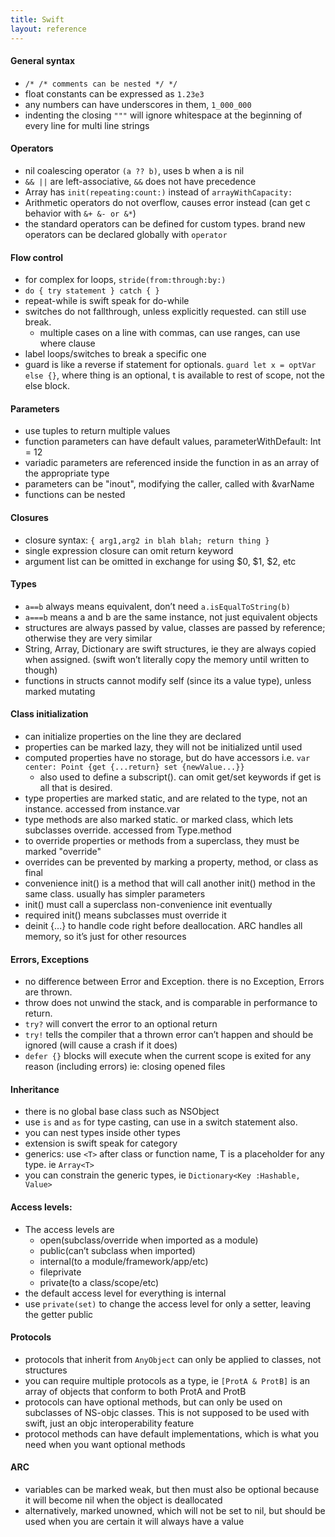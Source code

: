 ```yaml
---
title: Swift
layout: reference
---
```


#### General syntax
* `/* /* comments can be nested */ */`
* float constants can be expressed as `1.23e3`
* any numbers can have underscores in them, `1_000_000`
* indenting the closing `"""` will ignore whitespace at the beginning of every line for multi line strings

#### Operators
* nil coalescing operator `(a ?? b)`, uses b when a is nil
* `&& ||` are left-associative, `&&` does not have precedence
* Array has `init(repeating:count:)` instead of `arrayWithCapacity:`
* Arithmetic operators do not overflow, causes error instead (can get c behavior with `&+ &- or &*`)
* the standard operators can be defined for custom types. brand new operators can be declared globally with `operator`

#### Flow control
* for complex for loops, `stride(from:through:by:)`
* `do { try statement } catch { }`
* repeat-while is swift speak for do-while
* switches do not fallthrough, unless explicitly requested. can still use break.
	+  multiple cases on a line with commas, can use ranges, can use where clause
* label loops/switches to break a specific one
* guard is like a reverse if statement for optionals. `guard let x = optVar else {}`, where thing is an optional, t is available to rest of scope, not the else block.

#### Parameters
* use tuples to return multiple values
* function parameters can have default values, parameterWithDefault: Int = 12
* variadic parameters are referenced inside the function in as an array of the appropriate type
* parameters can be "inout", modifying the caller, called with &varName
* functions can be nested

#### Closures
* closure syntax: `{ arg1,arg2 in blah blah; return thing }`
* single expression closure can omit return keyword
* argument list can be omitted in exchange for using $0, $1, $2, etc

#### Types
* `a==b` always means equivalent, don’t need `a.isEqualToString(b)`
* `a===b`  means a and b are the same instance, not just equivalent objects
* structures are always passed by value, classes are passed by reference; otherwise they are very similar
* String, Array, Dictionary are swift structures, ie they are always copied when assigned. (swift won’t literally copy the memory until written to though)
* functions in structs cannot modify self (since its a value type), unless marked mutating

#### Class initialization
* can initialize properties on the line they are declared
* properties can be marked lazy, they will not be initialized until used
* computed properties have no storage, but do have accessors i.e. `var center: Point {get {...return} set {newValue...}}`
	+ also used to define a subscript(). can omit get/set keywords if get is all that is desired.
* type properties are marked static, and are related to the type, not an instance. accessed from instance.var
* type methods are also marked static. or marked class, which lets subclasses override. accessed from Type.method
* to override properties or methods from a superclass, they must be marked "override"
* overrides can be prevented by marking a property, method, or class as final
* convenience init() is a method that will call another init() method in the same class. usually has simpler parameters
* init() must call a superclass non-convenience init eventually
* required init() means subclasses must override it
* deinit {...} to handle code right before deallocation. ARC handles all memory, so it’s just for other resources

#### Errors, Exceptions
* no difference between Error and Exception. there is no Exception, Errors are thrown.
* throw does not unwind the stack, and is comparable in performance to return.
* `try?` will convert the error to an optional return
* `try!` tells the compiler that a thrown error can’t happen and should be ignored (will cause a crash if it does)
* `defer {}` blocks will execute when the current scope is exited for any reason (including errors) ie: closing opened files

#### Inheritance
* there is no global base class such as NSObject
* use `is` and `as` for type casting, can use in a switch statement also.
* you can nest types inside other types
* extension is swift speak for category
* generics: use `<T>` after class or function name, T is a placeholder for any type. ie `Array<T>`
* you can constrain the generic types, ie `Dictionary<Key :Hashable, Value>`

#### Access levels:
* The access levels are
	+ open(subclass/override when imported as a module)
	+ public(can’t subclass when imported)
	+ internal(to a module/framework/app/etc)
	+ fileprivate
	+ private(to a class/scope/etc)
* the default access level for everything is internal
* use `private(set)` to change the access level for only a setter, leaving the getter public

#### Protocols
* protocols that inherit from `AnyObject` can only be applied to classes, not structures
* you can require multiple protocols as a type, ie `[ProtA & ProtB]` is an array of objects that conform to both ProtA and ProtB
* protocols can have optional methods, but can only be used on subclasses of NS-objc classes. This is not supposed to be used with swift, just an objc interoperability feature
* protocol methods can have default implementations, which is what you need when you want optional methods

#### ARC
* variables can be marked weak, but then must also be optional because it will become nil when the object is deallocated
* alternatively, marked unowned, which will not be set to nil, but should be used when you are certain it will always have a value

